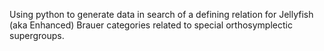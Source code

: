 Using python to generate data in search of a defining relation for Jellyfish (aka Enhanced) Brauer categories related to special orthosymplectic supergroups. 